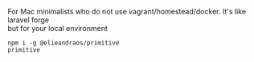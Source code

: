 For Mac minimalists who do not use vagrant/homestead/docker.
It's like laravel forge<br/> but for your local environment

```shell
npm i -g @elieandraos/primitive
primitive
```

